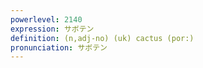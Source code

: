 ```yaml
---
powerlevel: 2140
expression: サボテン
definition: (n,adj-no) (uk) cactus (por:)
pronunciation: サボテン
---
```

